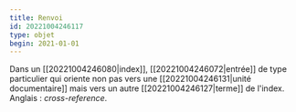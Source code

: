 ```yaml
---
title: Renvoi
id: 20221004246117
type: objet
begin: 2021-01-01
---
```


Dans un [[20221004246080|index]], [[20221004246072|entrée]] de type particulier qui oriente non pas vers une [[20221004246131|unité documentaire]] mais vers un autre [[20221004246127|terme]] de l'index. Anglais : *cross-reference*.